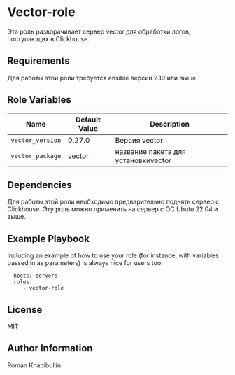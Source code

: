 Vector-role
=========

Эта роль разворачивает сервер vector для обработки логов, поступающих в Clickhouse.

Requirements
------------
Для работы этой роли требуется ansible версии 2.10 или выше.

Role Variables
--------------

| Name           | Default Value | Description                        |
| -------------- | ------------- | -----------------------------------|
| `vector_version` | 0.27.0 | Версия vector |
| `vector_package` | vector | название пакета для установкиvector |

Dependencies
------------

Для работы этой роли необходимо предварительно поднять сервер с Clickhouse. Эту роль можно применить на сервер с ОС Ubutu 22.04 и выше.


Example Playbook
----------------

Including an example of how to use your role (for instance, with variables passed in as parameters) is always nice for users too:

    - hosts: servers
      roles:
         - vector-role 

License
-------

MIT

Author Information
------------------

Roman Khabibullin

